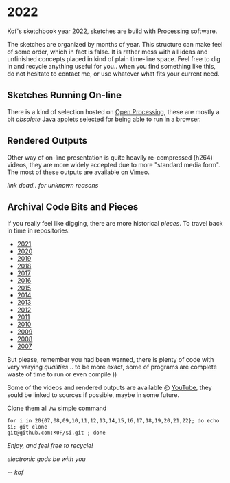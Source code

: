 # 2022

Kof's sketchbook year 2022, sketches are build with [Processing](http://processing.org) software.

The sketches are organized by months of year. This structure can make feel of some order, which in fact is false. It is rather mess with all ideas and unfinished concepts placed in kind of plain time-line space. Feel free to dig in and recycle anything useful for you.. when you find something like this, do not hesitate to contact me, or use whatever what fits your current need.

## Sketches Running On-line

There is a kind of selection hosted on [Open Processing](http://www.openprocessing.org/user/3942), these are mostly a bit *obsolete* Java applets selected for being able to run in a browser.

## Rendered Outputs

Other way of on-line presentation is quite heavily re-compressed (h264) videos, they are more widely accepted due to more "standard media form". The most of these outputs are available on [Vimeo](https://vimeo.com/kof/videos).

_link dead.. for unknown reasons_

## Archival Code Bits and Pieces

If you really feel like digging, there are more historical *pieces*. To travel back in time in repositories:

* [2021](https://github.com/K0F/2021)
* [2020](https://github.com/K0F/2020)
* [2019](https://github.com/K0F/2019)
* [2018](https://github.com/K0F/2018)
* [2017](https://github.com/K0F/2017)
* [2016](https://github.com/K0F/2016)
* [2015](https://github.com/K0F/2015)
* [2014](https://github.com/K0F/2014)
* [2013](https://github.com/K0F/2013)
* [2012](https://github.com/K0F/2012)
* [2011](https://github.com/K0F/2011)
* [2010](https://github.com/K0F/2010)
* [2009](https://github.com/K0F/2009)
* [2008](https://github.com/K0F/2008)
* [2007](https://github.com/K0F/2007)

But please, remember you had been warned, there is plenty of code with very varying *qualities* .. to be more exact, some of programs are complete waste of time to run or even compile ))

Some of the videos and rendered outputs are available @ [YouTube](https://www.youtube.com/channel/UC0elzuPFrxZQNeTS3-ocbYQ), they sould be linked to sources if possible, maybe in some future.

Clone them all /w simple command
```
for i in 20{07,08,09,10,11,12,13,14,15,16,17,18,19,20,21,22}; do echo $i; git clone
git@github.com:K0F/$i.git ; done
```

*Enjoy, and feel free to recycle!*

*electronic gods be with you*

*-- kof*

